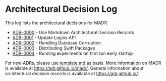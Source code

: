 # Architectural Decision Log

This log lists the architectural decisions for MADR.

<!-- adrlog -- Regenerate the content by using `./update-readme.sh`. Make sure to install `adr-log` via `npm install -g adr-log` -->

* [ADR-0000](0000-use-markdown-architectural-decision-records.md) - Use Markdown Architectural Decision Records
* [ADR-0001](0001-update-logins-api.md) - Update Logins API
* [ADR-0002](0002-database-corruption.md) - Handling Database Corruption
* [ADR-0003](0003-swift-packaging.md) - Distributing Swift Packages
* [ADR-0004](0004-early-startup-experiments.md) - Running experiments on first run early startup

<!-- adrlogstop -->

For new ADRs, please use [template.md](template.md) as basis.
More information on MADR is available at <https://adr.github.io/madr/>.
General information about architectural decision records is available at <https://adr.github.io/>.
